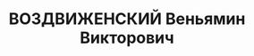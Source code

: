 ---
title: ВОЗДВИЖЕНСКИЙ Веньямин Викторович
description: "Род. в 1879, г.Казань, русский, б/п, пенсионер, руководитель группы\
  \ эсперантистов (а/сов, терор.) в Одессе, эсперантист, прож.: г.Одесса \n  Арестован\
  \ 13.06.37 г. УГБ УНКВД Одесской обл. Обв. по ст.58-4, 11 УК УССР, а/сов троцкист.\
  \ группа в Одессе, эсперантист. Приговор: выездная сессия ВК ВС СССР в г.Одессе,\
  \ 23.11.1937 - ВМН. Расстрелян 24.11.37 г."
---